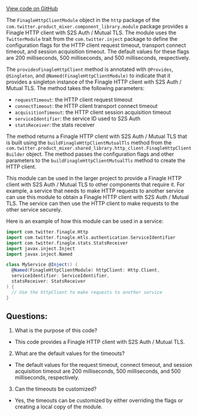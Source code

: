 [View code on GitHub](https://github.com/misbahsy/the-algorithm/product-mixer/component-library/src/main/scala/com/twitter/product_mixer/component_library/module/http/FinagleHttpClientModule.scala)

The `FinagleHttpClientModule` object in the `http` package of the `com.twitter.product_mixer.component_library.module` package provides a Finagle HTTP client with S2S Auth / Mutual TLS. The module uses the `TwitterModule` trait from the `com.twitter.inject` package to define the configuration flags for the HTTP client request timeout, transport connect timeout, and session acquisition timeout. The default values for these flags are 200 milliseconds, 500 milliseconds, and 500 milliseconds, respectively. 

The `providesFinagleHttpClient` method is annotated with `@Provides`, `@Singleton`, and `@Named(FinagleHttpClientModule)` to indicate that it provides a singleton instance of the Finagle HTTP client with S2S Auth / Mutual TLS. The method takes the following parameters:

- `requestTimeout`: the HTTP client request timeout
- `connectTimeout`: the HTTP client transport connect timeout
- `acquisitionTimeout`: the HTTP client session acquisition timeout
- `serviceIdentifier`: the service ID used to S2S Auth
- `statsReceiver`: the stats receiver

The method returns a Finagle HTTP client with S2S Auth / Mutual TLS that is built using the `buildFinagleHttpClientMutualTls` method from the `com.twitter.product_mixer.shared_library.http_client.FinagleHttpClientBuilder` object. The method passes the configuration flags and other parameters to the `buildFinagleHttpClientMutualTls` method to create the HTTP client.

This module can be used in the larger project to provide a Finagle HTTP client with S2S Auth / Mutual TLS to other components that require it. For example, a service that needs to make HTTP requests to another service can use this module to obtain a Finagle HTTP client with S2S Auth / Mutual TLS. The service can then use the HTTP client to make requests to the other service securely. 

Here is an example of how this module can be used in a service:

```scala
import com.twitter.finagle.Http
import com.twitter.finagle.mtls.authentication.ServiceIdentifier
import com.twitter.finagle.stats.StatsReceiver
import javax.inject.Inject
import javax.inject.Named

class MyService @Inject() (
  @Named(FinagleHttpClientModule) httpClient: Http.Client,
  serviceIdentifier: ServiceIdentifier,
  statsReceiver: StatsReceiver
) {
  // Use the httpClient to make requests to another service
}
```
## Questions: 
 1. What is the purpose of this code?
- This code provides a Finagle HTTP client with S2S Auth / Mutual TLS.

2. What are the default values for the timeouts?
- The default values for the request timeout, connect timeout, and session acquisition timeout are 200 milliseconds, 500 milliseconds, and 500 milliseconds, respectively.

3. Can the timeouts be customized?
- Yes, the timeouts can be customized by either overriding the flags or creating a local copy of the module.